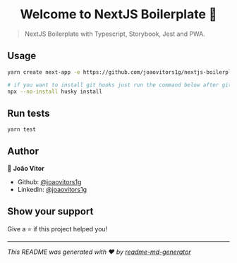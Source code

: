 <h1 align="center">Welcome to NextJS Boilerplate 👋</h1>
<p>
</p>

> NextJS Boilerplate with Typescript, Storybook, Jest and PWA.

## Usage

```sh
yarn create next-app -e https://github.com/joaovitors1g/nextjs-boilerplate

# if you want to install git hooks just run the command below after git init
npx --no-install husky install
```

## Run tests

```sh
yarn test
```

## Author

👤 **João Vitor**

- Github: [@joaovitors1g](https://github.com/joaovitors1g)
- LinkedIn: [@joaovitors1g](https://linkedin.com/in/joaovitors1g)

## Show your support

Give a ⭐️ if this project helped you!

---

_This README was generated with ❤️ by [readme-md-generator](https://github.com/kefranabg/readme-md-generator)_
